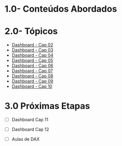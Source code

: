 # 1.0- Conteúdos Abordados



# 2.0- Tópicos
- [Dashboard - Cap 02](https://github.com/brunalimap/Power_BI_DSA_2.0/tree/main/Cap-02) 
- [Dashboard - Cap 03](https://github.com/brunalimap/Power_BI_DSA_2.0/tree/main/Cap-03)   
- [Dashboard - Cap 04](https://github.com/brunalimap/Power_BI_DSA_2.0/tree/main/Cap-04)
- [Dashboard - Cap 05](https://github.com/brunalimap/Power_BI_DSA_2.0/tree/main/Cap-05)
- [Dashboard - Cap 06](https://github.com/brunalimap/Power_BI_DSA_2.0/tree/main/Cap-06)
- [Dashboard - Cap 07](https://github.com/brunalimap/Power_BI_DSA_2.0/tree/main/Cap-07)
- [Dashboard - Cap 08](https://github.com/brunalimap/Power_BI_DSA_2.0/tree/main/Cap-08) 
- [Dashboard - Cap 09](https://github.com/brunalimap/Power_BI_DSA_2.0/tree/main/Cap-09)
- [Dashboard - Cap 10](https://github.com/brunalimap/Power_BI_DSA_2.0/tree/main/Cap-10)



# 3.0 Próximas Etapas
 
- [ ] Dashboard Cap 11
- [ ] Dashboard Cap 12
- [ ] Aulas de DAX


